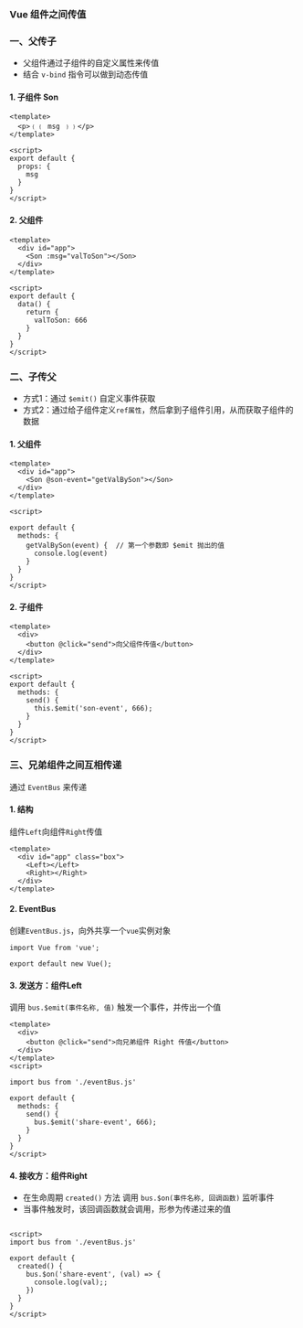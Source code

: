 ### Vue 组件之间传值

### 一、父传子
* 父组件通过子组件的自定义属性来传值
* 结合 `v-bind` 指令可以做到动态传值

#### 1. 子组件 Son
```
<template>
  <p>﹛﹛ msg ﹜﹜</p>
</template>

<script>
export default {
  props: {
    msg
  }
}
</script>
```


#### 2. 父组件 
```
<template>
  <div id="app">
    <Son :msg="valToSon"></Son>
  </div>
</template>

<script>
export default {
  data() {
    return {
      valToSon: 666
    }
  }
}
</script>
```


### 二、子传父
* 方式1：通过 `$emit()` 自定义事件获取
* 方式2：通过给子组件定义`ref属性`，然后拿到子组件引用，从而获取子组件的数据
#### 1. 父组件 
```
<template>
  <div id="app">
    <Son @son-event="getValBySon"></Son>
  </div>
</template>

<script>

export default {
  methods: {
    getValBySon(event) {  // 第一个参数即 $emit 抛出的值
      console.log(event)
    }
  }
}
</script>
```


#### 2. 子组件 
```
<template>
  <div>
    <button @click="send">向父组件传值</button>
  </div>
</template>

<script>
export default {
  methods: {
    send() {
      this.$emit('son-event', 666);
    }
  }
}
</script>
```


### 三、兄弟组件之间互相传递
通过 `EventBus` 来传递
#### 1. 结构
组件`Left`向组件`Right`传值

```
<template>
  <div id="app" class="box">
    <Left></Left>
    <Right></Right>
  </div>
</template>
```

#### 2. EventBus
创建`EventBus.js`，向外共享一个`vue`实例对象

```
import Vue from 'vue';

export default new Vue();
```


#### 3. 发送方：组件Left
调用 `bus.$emit(事件名称, 值)` 触发一个事件，并传出一个值

```
<template>
  <div>
    <button @click="send">向兄弟组件 Right 传值</button>
  </div>
</template>
<script>

import bus from './eventBus.js'

export default {
  methods: {
    send() {
      bus.$emit('share-event', 666);
    }
  }
}
</script>
```



#### 4. 接收方：组件Right
* 在生命周期 `created()` 方法 调用 `bus.$on(事件名称, 回调函数)` 监听事件
* 当事件触发时，该回调函数就会调用，形参为传递过来的值

```

<script>
import bus from './eventBus.js'

export default {
  created() {
    bus.$on('share-event', (val) => {
      console.log(val);;
    })
  }
}
</script>
```
